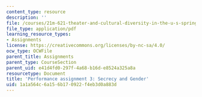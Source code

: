 ```yaml
---
content_type: resource
description: ''
file: /courses/21m-621-theater-and-cultural-diversity-in-the-u-s-spring-2008/1a1a564c6a156b170922f4eb3d0a883d_MIT21M_670S08_unit4gender.pdf
file_type: application/pdf
learning_resource_types:
- Assignments
license: https://creativecommons.org/licenses/by-nc-sa/4.0/
ocw_type: OCWFile
parent_title: Assignments
parent_type: CourseSection
parent_uid: e41d4fd0-297f-4a68-b16d-e8524a325a8a
resourcetype: Document
title: 'Performance assignment 3: Secrecy and Gender'
uid: 1a1a564c-6a15-6b17-0922-f4eb3d0a883d
---
```

